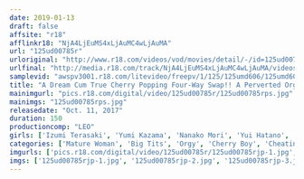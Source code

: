 ```yaml
---
date: 2019-01-13
draft: false
affsite: "r18"
afflinkr18: "NjA4LjEuMS4xLjAuMC4wLjAuMA"
url: "125ud00785r"
urloriginal: "http://www.r18.com/videos/vod/movies/detail/-/id=125ud00785r"
urlfinal: "http://media.r18.com/track/NjA4LjEuMS4xLjAuMC4wLjAuMA/videos/vod/movies/detail/-/id=125ud00785r"
samplevid: "awspv3001.r18.com/litevideo/freepv/1/125/125umd606/125umd606_dmb_w.mp4"
title: "A Dream Cum True Cherry Popping Four-Way Swap!! A Perverted Orgy Situation A Women In Their Prime Special!!"
mainimgurl: "pics.r18.com/digital/video/125ud00785r/125ud00785rps.jpg"
mainimgs: "125ud00785rps.jpg"
releasedate: "Oct. 11, 2017"
duration: 150
productioncomp: "LEO"
girls: ['Izumi Terasaki', 'Yumi Kazama', 'Nanako Mori', 'Yui Hatano', 'Azumi Chino', 'Kasumi Okazaki']
categories: ['Mature Woman', 'Big Tits', 'Orgy', 'Cherry Boy', 'Cheating Wife', 'Creampie', 'Compilation']
imgurls: ['pics.r18.com/digital/video/125ud00785r/125ud00785rjp-1.jpg', 'pics.r18.com/digital/video/125ud00785r/125ud00785rjp-2.jpg', 'pics.r18.com/digital/video/125ud00785r/125ud00785rjp-3.jpg', 'pics.r18.com/digital/video/125ud00785r/125ud00785rjp-4.jpg', 'pics.r18.com/digital/video/125ud00785r/125ud00785rjp-5.jpg', 'pics.r18.com/digital/video/125ud00785r/125ud00785rjp-6.jpg', 'pics.r18.com/digital/video/125ud00785r/125ud00785rjp-7.jpg', 'pics.r18.com/digital/video/125ud00785r/125ud00785rjp-8.jpg', 'pics.r18.com/digital/video/125ud00785r/125ud00785rjp-9.jpg', 'pics.r18.com/digital/video/125ud00785r/125ud00785rjp-10.jpg', 'pics.r18.com/digital/video/125ud00785r/125ud00785rjp-11.jpg', 'pics.r18.com/digital/video/125ud00785r/125ud00785rjp-12.jpg', 'pics.r18.com/digital/video/125ud00785r/125ud00785rjp-13.jpg', 'pics.r18.com/digital/video/125ud00785r/125ud00785rjp-14.jpg', 'pics.r18.com/digital/video/125ud00785r/125ud00785rjp-15.jpg', 'pics.r18.com/digital/video/125ud00785r/125ud00785rjp-16.jpg', 'pics.r18.com/digital/video/125ud00785r/125ud00785rjp-17.jpg', 'pics.r18.com/digital/video/125ud00785r/125ud00785rjp-18.jpg', 'pics.r18.com/digital/video/125ud00785r/125ud00785rjp-19.jpg', 'pics.r18.com/digital/video/125ud00785r/125ud00785rjp-20.jpg']
imgs: ['125ud00785rjp-1.jpg', '125ud00785rjp-2.jpg', '125ud00785rjp-3.jpg', '125ud00785rjp-4.jpg', '125ud00785rjp-5.jpg', '125ud00785rjp-6.jpg', '125ud00785rjp-7.jpg', '125ud00785rjp-8.jpg', '125ud00785rjp-9.jpg', '125ud00785rjp-10.jpg', '125ud00785rjp-11.jpg', '125ud00785rjp-12.jpg', '125ud00785rjp-13.jpg', '125ud00785rjp-14.jpg', '125ud00785rjp-15.jpg', '125ud00785rjp-16.jpg', '125ud00785rjp-17.jpg', '125ud00785rjp-18.jpg', '125ud00785rjp-19.jpg', '125ud00785rjp-20.jpg']
---
```


